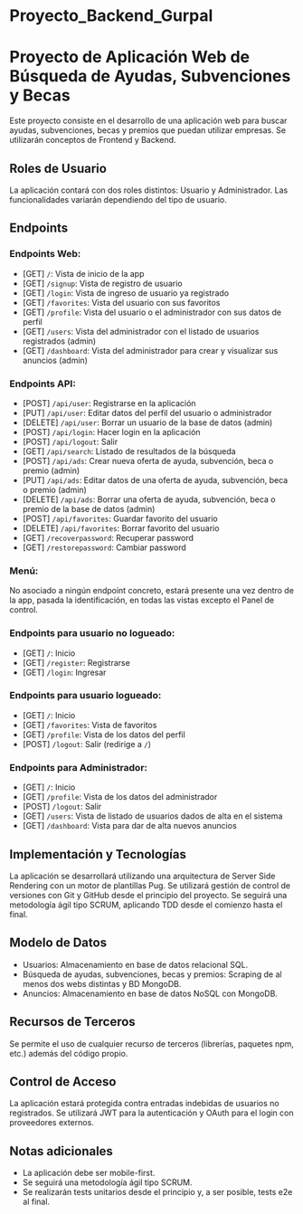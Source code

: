 # Proyecto_Backend_Gurpal
# Proyecto de Aplicación Web de Búsqueda de Ayudas, Subvenciones y Becas

Este proyecto consiste en el desarrollo de una aplicación web para buscar ayudas, subvenciones, becas y premios que puedan utilizar empresas. Se utilizarán conceptos de Frontend y Backend.

## Roles de Usuario

La aplicación contará con dos roles distintos: Usuario y Administrador. Las funcionalidades variarán dependiendo del tipo de usuario.

## Endpoints

### Endpoints Web:

- [GET] `/`: Vista de inicio de la app
- [GET] `/signup`: Vista de registro de usuario
- [GET] `/login`: Vista de ingreso de usuario ya registrado
- [GET] `/favorites`: Vista del usuario con sus favoritos
- [GET] `/profile`: Vista del usuario o el administrador con sus datos de perfil
- [GET] `/users`: Vista del administrador con el listado de usuarios registrados (admin)
- [GET] `/dashboard`: Vista del administrador para crear y visualizar sus anuncios (admin)

### Endpoints API:

- [POST] `/api/user`: Registrarse en la aplicación
- [PUT] `/api/user`: Editar datos del perfil del usuario o administrador
- [DELETE] `/api/user`: Borrar un usuario de la base de datos (admin)
- [POST] `/api/login`: Hacer login en la aplicación
- [POST] `/api/logout`: Salir
- [GET] `/api/search`: Listado de resultados de la búsqueda
- [POST] `/api/ads`: Crear nueva oferta de ayuda, subvención, beca o premio (admin)
- [PUT] `/api/ads`: Editar datos de una oferta de ayuda, subvención, beca o premio (admin)
- [DELETE] `/api/ads`: Borrar una oferta de ayuda, subvención, beca o premio de la base de datos (admin)
- [POST] `/api/favorites`: Guardar favorito del usuario
- [DELETE] `/api/favorites`: Borrar favorito del usuario
- [GET] `/recoverpassword`: Recuperar password
- [GET] `/restorepassword`: Cambiar password

### Menú:

No asociado a ningún endpoint concreto, estará presente una vez dentro de la app, pasada la identificación, en todas las vistas excepto el Panel de control.

### Endpoints para usuario no logueado:

- [GET] `/`: Inicio
- [GET] `/register`: Registrarse
- [GET] `/login`: Ingresar

### Endpoints para usuario logueado:

- [GET] `/`: Inicio
- [GET] `/favorites`: Vista de favoritos
- [GET] `/profile`: Vista de los datos del perfil
- [POST] `/logout`: Salir (redirige a `/`)

### Endpoints para Administrador:

- [GET] `/`: Inicio
- [GET] `/profile`: Vista de los datos del administrador
- [POST] `/logout`: Salir
- [GET] `/users`: Vista de listado de usuarios dados de alta en el sistema
- [GET] `/dashboard`: Vista para dar de alta nuevos anuncios

## Implementación y Tecnologías

La aplicación se desarrollará utilizando una arquitectura de Server Side Rendering con un motor de plantillas Pug. Se utilizará gestión de control de versiones con Git y GitHub desde el principio del proyecto. Se seguirá una metodología ágil tipo SCRUM, aplicando TDD desde el comienzo hasta el final.

## Modelo de Datos

- Usuarios: Almacenamiento en base de datos relacional SQL.
- Búsqueda de ayudas, subvenciones, becas y premios: Scraping de al menos dos webs distintas y BD MongoDB.
- Anuncios: Almacenamiento en base de datos NoSQL con MongoDB.

## Recursos de Terceros

Se permite el uso de cualquier recurso de terceros (librerías, paquetes npm, etc.) además del código propio.

## Control de Acceso

La aplicación estará protegida contra entradas indebidas de usuarios no registrados. Se utilizará JWT para la autenticación y OAuth para el login con proveedores externos.

## Notas adicionales

- La aplicación debe ser mobile-first.
- Se seguirá una metodología ágil tipo SCRUM.
- Se realizarán tests unitarios desde el principio y, a ser posible, tests e2e al final.
